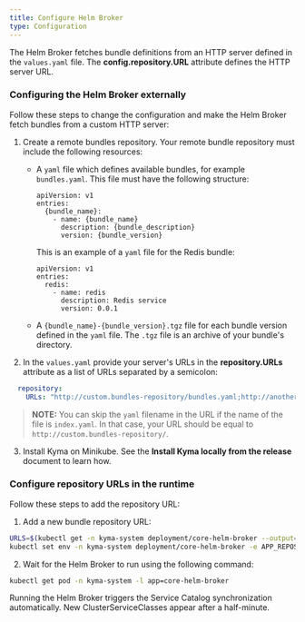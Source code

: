 ```yaml
---
title: Configure Helm Broker
type: Configuration
---
```


The Helm Broker fetches bundle definitions from an HTTP server defined in the `values.yaml` file. The **config.repository.URL** attribute defines the HTTP server URL.

### Configuring the Helm Broker externally

Follow these steps to change the configuration and make the Helm Broker fetch bundles from a custom HTTP server:

1. Create a remote bundles repository. Your remote bundle repository must include the following resources:
    - A `yaml` file which defines available bundles, for example `bundles.yaml`.
      This file must have the following structure:

      ```text
      apiVersion: v1
      entries:
        {bundle_name}:
          - name: {bundle_name}
            description: {bundle_description}
            version: {bundle_version}
      ```
      This is an example of a `yaml` file for the Redis bundle:
      ```text
      apiVersion: v1
      entries:
        redis:
          - name: redis
            description: Redis service
            version: 0.0.1
      ```

    - A `{bundle_name}-{bundle_version}.tgz` file for each bundle version defined in the `yaml` file. The `.tgz` file is an archive of your bundle's directory.

2. In the `values.yaml` provide your server's URLs in the **repository.URLs** attribute as a list of URLs separated by a semicolon:

  ```yaml
    repository:
      URLs: "http://custom.bundles-repository/bundles.yaml;http://another.bundles-repository/bundles.yaml"
  ```
  > **NOTE:** You can skip the `yaml` filename in the URL if the name of the file is `index.yaml`. In that case, your URL should be equal to `http://custom.bundles-repository/`.

3. Install Kyma on Minikube. See the **Install Kyma locally from the release** document to learn how.

### Configure repository URLs in the runtime

Follow these steps to add the repository URL:

1. Add a new bundle repository URL:

 ```bash
 URLS=$(kubectl get -n kyma-system deployment/core-helm-broker --output=jsonpath='{.spec.template.spec.containers[0].env[?(@.name=="APP_REPOSITORY_URLS")].value}')
 kubectl set env -n kyma-system deployment/core-helm-broker -e APP_REPOSITORY_URLS="$URLS;http://custom.bundles-repository/bundles.yaml"
 ```

2. Wait for the Helm Broker to run using the following command:

 ```bash
 kubectl get pod -n kyma-system -l app=core-helm-broker
 ```

Running the Helm Broker triggers the Service Catalog synchronization automatically. New ClusterServiceClasses appear after a half-minute.


